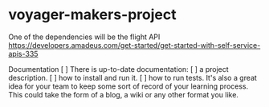 # voyager-makers-project

One of the dependencies will be the flight API
https://developers.amadeus.com/get-started/get-started-with-self-service-apis-335

Documentation
[ ] There is up-to-date documentation:
[ ] a project description.
[ ] how to install and run it.
[ ] how to run tests.
It's also a great idea for your team to keep some sort of record of your learning process. This could take the form of a blog, a wiki or any other format you like.

